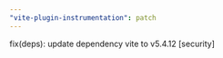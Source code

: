 ```yaml
---
"vite-plugin-instrumentation": patch
---
```


fix(deps): update dependency vite to v5.4.12 [security]
